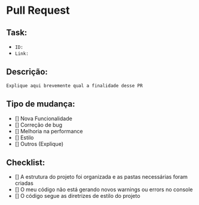 # Pull Request
 
 ## Task:
  - `ID:`
  - `Link:`

 ## Descrição:
  `Explique aqui brevemente qual a finalidade desse PR`


 ## Tipo de mudança:
  - [] Nova Funcionalidade
  - [] Correção de bug
  - [] Melhoria na performance
  - [] Estilo
  - [] Outros (Explique)

 ## Checklist:
  - [] A estrutura do projeto foi organizada e as pastas necessárias foram criadas
  - [] O meu código não está gerando novos warnings ou errors no console
  - [] O código segue as diretrizes de estilo do projeto